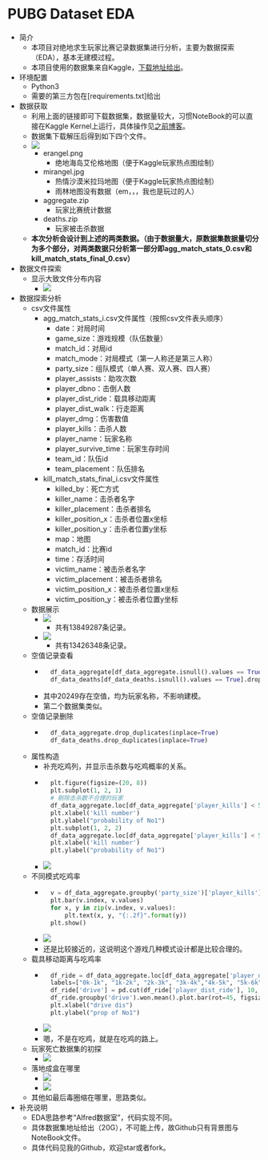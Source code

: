 # PUBG Dataset EDA
- 简介
	- 本项目对绝地求生玩家比赛记录数据集进行分析，主要为数据探索（EDA），基本无建模过程。
	- 本项目使用的数据集来自Kaggle，[下载地址给出](https://www.kaggle.com/skihikingkevin/pubg-match-deaths/data)。
- 环境配置
	- Python3
	- 需要的第三方包在[requirements.txt]给出
- 数据获取
	- 利用上面的链接即可下载数据集，数据量较大，习惯NoteBook的可以直接在Kaggle Kernel上运行，具体操作见[之前博客](https://blog.csdn.net/zhouchen1998/article/details/89388878)。
	- 数据集下载解压后得到如下四个文件。
	- ![](https://img-blog.csdnimg.cn/20190518144819350.png)
		- erangel.png
			- 绝地海岛艾伦格地图（便于Kaggle玩家热点图绘制）
		- mirangel.jpg
			- 热情沙漠米拉玛地图（便于Kaggle玩家热点图绘制）
			- 雨林地图没有数据（em，，，我也是玩过的人）
		- aggregate.zip
			- 玩家比赛统计数据
		- deaths.zip
			- 玩家被击杀数据
	- **本次分析会设计到上述的两类数据。（由于数据量大，原数据集数据量切分为多个部分，对两类数据只分析第一部分即agg_match_stats_0.csv和kill_match_stats_final_0.csv）**
- 数据文件探索
	- 显示大致文件分布内容
		- ![](https://img-blog.csdnimg.cn/20190518150641268.png)
- 数据探索分析
	- csv文件属性
		- agg_match_stats_i.csv文件属性（按照csv文件表头顺序）
			- date：对局时间
			- game_size：游戏规模（队伍数量）
			- match_id：对局id
			- match_mode：对局模式（第一人称还是第三人称）
			- party_size：组队模式（单人赛、双人赛、四人赛）
			- player_assists：助攻次数
			- player_dbno：击倒人数
			- player_dist_ride：载具移动距离
			- player_dist_walk：行走距离
			- player_dmg：伤害数值
			- player_kills：击杀人数
			- player_name：玩家名称
			- player_survive_time：玩家生存时间
			- team_id：队伍id
			- team_placement：队伍排名
		- kill_match_stats_final_i.csv文件属性
			- killed_by：死亡方式
			- killer_name：击杀者名字
			- killer_placement：击杀者排名
			- killer_position_x：击杀者位置x坐标
			- killer_position_y：击杀者位置y坐标
			- map：地图
			- match_id：比赛id
			- time：存活时间
			- victim_name：被击杀者名字
			- victim_placement：被击杀者排名
			- victim_position_x：被击杀者位置x坐标
			- victim_position_y：被击杀者位置y坐标
	- 数据展示
		- ![](https://img-blog.csdnimg.cn/20190518162141226.png)
			- 共有13849287条记录。
		- ![](https://img-blog.csdnimg.cn/2019051816221087.png)
			- 共有13426348条记录。
	- 空值记录查看
		- ```python
			df_data_aggregate[df_data_aggregate.isnull().values == True].drop_duplicates()
			df_data_deaths[df_data_deaths.isnull().values == True].drop_duplicates()
			```
		- 其中20249存在空值，均为玩家名称，不影响建模。
		- 第二个数据集类似。
	- 空值记录删除
		- ```python
			df_data_aggregate.drop_duplicates(inplace=True)
			df_data_deaths.drop_duplicates(inplace=True)
			```
	- 属性构造
		- 补充吃鸡列，并显示击杀数与吃鸡概率的关系。
		- ```python
			plt.figure(figsize=(20, 8))
			plt.subplot(1, 2, 1)
			# 剔除击杀数不合理的玩家
			df_data_aggregate.loc[df_data_aggregate['player_kills'] < 50, ['player_kills', 'won']].groupby('player_kills')['won'].mean().plot()
			plt.xlabel('kill number')
			plt.ylabel("probability of No1")
			plt.subplot(1, 2, 2)
			df_data_aggregate.loc[df_data_aggregate['player_kills'] < 50, ['player_kills', 'won']].groupby('player_kills')['won'].mean().plot.bar()
			plt.xlabel('kill number')
			plt.ylabel("probability of No1")
			```
		- ![](https://img-blog.csdnimg.cn/20190518201230128.png)
	- 不同模式吃鸡率
		- ```python
			v = df_data_aggregate.groupby('party_size')['player_kills'].mean()
			plt.bar(v.index, v.values)
			for x, y in zip(v.index, v.values):
			    plt.text(x, y, "{:.2f}".format(y))
			plt.show()
			```
		- ![](https://img-blog.csdnimg.cn/20190518203707726.png)
		- 还是比较接近的，这说明这个游戏几种模式设计都是比较合理的。
	- 载具移动距离与吃鸡率
		- ```python
			df_ride = df_data_aggregate.loc[df_data_aggregate['player_dist_ride']<20000, ['player_dist_ride', 'won']]
			labels=["0k-1k", "1k-2k", "2k-3k", "3k-4k","4k-5k", "5k-6k", "6k-7k", "7k-8k", "8k-9k", "9k-10k"]
			df_ride['drive'] = pd.cut(df_ride['player_dist_ride'], 10, labels=labels)
			df_ride.groupby('drive').won.mean().plot.bar(rot=45, figsize=(12, 8))
			plt.xlabel("drive dis")
			plt.ylabel("prop of No1")
			```
		- ![](https://img-blog.csdnimg.cn/20190518204611129.png)
		- 嗯，不是在吃鸡，就是在吃鸡的路上。
	- 玩家死亡数据集的初探
		- ![](https://img-blog.csdnimg.cn/20190518205018713.png)
	- 落地成盒在哪里
		- ![](https://img-blog.csdnimg.cn/2019051821091627.png)
		- ![](https://img-blog.csdnimg.cn/20190518211001491.png)
	- 其他如最后毒圈缩在哪里，思路类似。
- 补充说明
	- EDA思路参考“Alfred数据室”，代码实现不同。
	- 具体数据集地址给出（20G），不可能上传，故Github只有背景图与NoteBook文件。
	- 具体代码见我的Github，欢迎star或者fork。